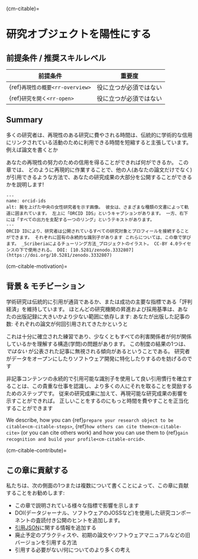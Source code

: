 (cm-citable)=
# 研究オブジェクトを陽性にする

## 前提条件 / 推奨スキルレベル

| 前提条件                             | 重要度         |
| -------------------------------- | ----------- |
| {ref}`再現性の概要<rr-overview>` | 役に立つが必須ではない |
| {ref}`研究を開く<rr-open>`      | 役に立つが必須ではない |

## Summary

多くの研究者は、再現性のある研究に費やされる時間は、伝統的に学術的な信用にリンクされている活動のために利用できる時間を短縮すると主張しています。 例えば論文を書くとか

あなたの再現性の努力のための信用を得ることができれば何ができるか。 この章では、 どのように再現的に作業することで、他の人(あなたの論文だけでなく)が引用できるような方法で、あなたの研究成果の大部分を公開することができるかを説明します!

```{figure} ../figures/orcid-ids.jpg
---
name: orcid-ids
alt: 腕を上げた中央の女性研究者を示す画像。 彼女は、さまざまな種類の文書によって軌道に囲まれています。 左上に「ORCID IDS」というキャプションがあります。 一方、右下には「すべての出力を支配する一つのリング」というテキストがあります。
---
ORCID IDにより、研究者は公開されているすべての研究対象とプロフィールを接続することができます。 それぞれに固有の永続的な識別子があります これらについては、この章で学びます。 _Scriberiaによるチューリング方法_プロジェクトのイラスト。 CC-BY 4.0ライセンスの下で使用される。 DOI: [10.5281/zenodo.3332807](https://doi.org/10.5281/zenodo.3332807)
```

(cm-citable-motivation)=
## 背景 & モチビーション

学術研究は伝統的に引用が通貨であるか、または成功の主要な指標である「評判経済」を維持しています。 ほとんどの研究機関の昇進および採用基準は、あなたの出版記録に大きいかより少ない範囲に依存します: あなたが出版した記事の数: それぞれの論文が何回引用されてきたかというと

これは十分に確立された練習であり、少なくともすべての利害関係者が何が関係しているかを理解する構造(学問)の問題があります。 この制度の結果の1つは、 *ではない* が公表された記事に無視される傾向があるということである。 研究者がデータをオープンにしたりソフトウェア開発に特化したりするのを妨げるのです

非記事コンテンツの永続的で引用可能な識別子を使用して良い引用慣行を確立することは、この貴重な仕事を認識し、より多くの人にそれを取ることを奨励するためのステップです。 従来の研究成果に加えて、再現可能な研究成果の影響を示すことができれば。 正しいことをするのにもっと時間を費やすことを正当化することができます

We describe, how you can {ref}`prepare your research object to be citable<cm-citable-steps>`, {ref}`how others can cite them<cm-citable-cite>` (or you can cite others work) and how you can use them to {ref}`gain recognition and build your profile<cm-citable-orcid>`.

(cm-citable-contribute)=
## この章に貢献する

私たちは、次の側面の1つまたは複数について書くことによって、この章に貢献することをお勧めします:
- この章で説明されている様々な指標で影響を示します
- DOI(データジャーナル、ソフトウェアのJOSSなど)を使用した研究コンポーネントの査読付き公開のヒントを追加します。
- [引用JSON](http://citebay.com/how-to-cite/json/)に関する情報を追加する
- 廃止予定のプラクティスや、初期の論文やソフトウェアマニュアルなどの旧バージョンを引用する方法
- 引用する必要がない/何についてのより多くの考え
